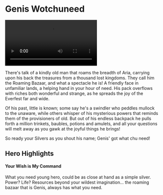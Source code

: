 # Genis Wotchuneed

<video controls autoplay loop playsinline>
  <source src="https://media.githubusercontent.com/media/nathaneastwood/fablore/main/src/heroes-of-rathe/media/genis.mp4" type="video/mp4">
</video>

There's talk of a kindly old man that roams the breadth of Aria, carrying upon his back the treasures from a thousand lost kingdoms. They call him the Roaming Bazaar, and what a spectacle he is! A friendly face in unfamiliar lands, a helping hand in your hour of need. His pack overflows with riches both wonderful and strange, as he spreads the joy of the Everfest far and wide.

Of his past, little is known; some say he's a swindler who peddles mullock to the unaware, while others whisper of his mysterious powers that reminds them of the provisioners of old. But out of his endless backpack he pulls forth a million trinkets, baubles, potions and amulets, and all your questions will melt away as you gawk at the joyful things he brings!

So ready your Silvers as you shout his name; Genis' got what chu need!

## Hero Highlights

#### Your Wish is My Command

What you need young hero, could be as close at hand as a simple silver. Power? Life? Resources beyond your wildest imagination... the roaming bazaar that is Genis, always has what you need.
